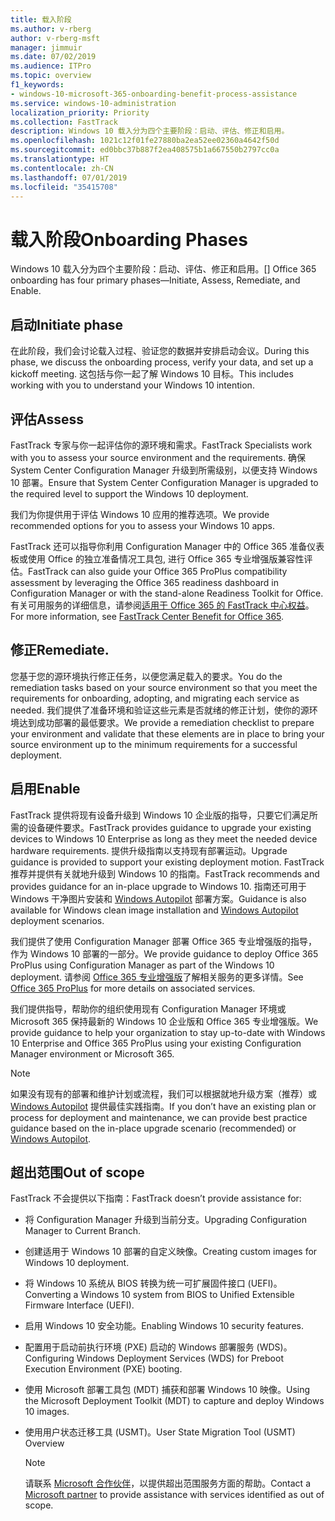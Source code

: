 ```yaml
---
title: 载入阶段
ms.author: v-rberg
author: v-rberg-msft
manager: jimmuir
ms.date: 07/02/2019
ms.audience: ITPro
ms.topic: overview
f1_keywords:
- windows-10-microsoft-365-onboarding-benefit-process-assistance
ms.service: windows-10-administration
localization_priority: Priority
ms.collection: FastTrack
description: Windows 10 载入分为四个主要阶段：启动、评估、修正和启用。
ms.openlocfilehash: 1021c12f01fe27880ba2ea52ee02360a4642f50d
ms.sourcegitcommit: ed0bbc37b887f2ea408575b1a667550b2797cc0a
ms.translationtype: HT
ms.contentlocale: zh-CN
ms.lasthandoff: 07/01/2019
ms.locfileid: "35415708"
---
```

# <a name="onboarding-phases"></a><span data-ttu-id="16a9f-103">载入阶段</span><span class="sxs-lookup"><span data-stu-id="16a9f-103">Onboarding Phases</span></span>

<span data-ttu-id="16a9f-104">Windows 10 载入分为四个主要阶段：启动、评估、修正和启用。</span><span class="sxs-lookup"><span data-stu-id="16a9f-104">[] Office 365 onboarding has four primary phases—Initiate, Assess, Remediate, and Enable.</span></span>

## <a name="initiate"></a><span data-ttu-id="16a9f-105">启动</span><span class="sxs-lookup"><span data-stu-id="16a9f-105">Initiate phase</span></span>

<span data-ttu-id="16a9f-106">在此阶段，我们会讨论载入过程、验证您的数据并安排启动会议。</span><span class="sxs-lookup"><span data-stu-id="16a9f-106">During this phase, we discuss the onboarding process, verify your data, and set up a kickoff meeting.</span></span> <span data-ttu-id="16a9f-107">这包括与你一起了解 Windows 10 目标。</span><span class="sxs-lookup"><span data-stu-id="16a9f-107">This includes working with you to understand your Windows 10 intention.</span></span>

## <a name="assess"></a><span data-ttu-id="16a9f-108">评估</span><span class="sxs-lookup"><span data-stu-id="16a9f-108">Assess</span></span>

<span data-ttu-id="16a9f-109">FastTrack 专家与你一起评估你的源环境和需求。</span><span class="sxs-lookup"><span data-stu-id="16a9f-109">FastTrack Specialists work with you to assess your source environment and the requirements.</span></span> <span data-ttu-id="16a9f-110">确保 System Center Configuration Manager 升级到所需级别，以便支持 Windows 10 部署。</span><span class="sxs-lookup"><span data-stu-id="16a9f-110">Ensure that System Center Configuration Manager is upgraded to the required level to support the Windows 10 deployment.</span></span> 

<span data-ttu-id="16a9f-111">我们为你提供用于评估 Windows 10 应用的推荐选项。</span><span class="sxs-lookup"><span data-stu-id="16a9f-111">We provide recommended options for you to assess your Windows 10 apps.</span></span>

<span data-ttu-id="16a9f-112">FastTrack 还可以指导你利用 Configuration Manager 中的 Office 365 准备仪表板或使用 Office 的独立准备情况工具包, 进行 Office 365 专业增强版兼容性评估。</span><span class="sxs-lookup"><span data-stu-id="16a9f-112">FastTrack can also guide your Office 365 ProPlus compatibility assessment by leveraging the Office 365 readiness dashboard in Configuration Manager or with the stand-alone Readiness Toolkit for Office.</span></span> <span data-ttu-id="16a9f-113">有关可用服务的详细信息，请参阅[适用于 Office 365 的 FastTrack 中心权益](O365-fasttrack-benefit-for-office-365.md)。</span><span class="sxs-lookup"><span data-stu-id="16a9f-113">For more information, see [FastTrack Center Benefit for Office 365](O365-fasttrack-benefit-for-office-365.md).</span></span> 

## <a name="remediate"></a><span data-ttu-id="16a9f-114">修正</span><span class="sxs-lookup"><span data-stu-id="16a9f-114">Remediate.</span></span>

<span data-ttu-id="16a9f-115">您基于您的源环境执行修正任务，以便您满足载入的要求。</span><span class="sxs-lookup"><span data-stu-id="16a9f-115">You do the remediation tasks based on your source environment so that you meet the requirements for onboarding, adopting, and migrating each service as needed.</span></span> <span data-ttu-id="16a9f-116">我们提供了准备环境和验证这些元素是否就绪的修正计划，使你的源环境达到成功部署的最低要求。</span><span class="sxs-lookup"><span data-stu-id="16a9f-116">We provide a remediation checklist to prepare your environment and validate that these elements are in place to bring your source environment up to the minimum requirements for a successful deployment.</span></span> 

## <a name="enable"></a><span data-ttu-id="16a9f-117">启用</span><span class="sxs-lookup"><span data-stu-id="16a9f-117">Enable</span></span>

<span data-ttu-id="16a9f-118">FastTrack 提供将现有设备升级到 Windows 10 企业版的指导，只要它们满足所需的设备硬件要求。</span><span class="sxs-lookup"><span data-stu-id="16a9f-118">FastTrack provides guidance to upgrade your existing devices to Windows 10 Enterprise as long as they meet the needed device hardware requirements.</span></span> <span data-ttu-id="16a9f-119">提供升级指南以支持现有部署运动。</span><span class="sxs-lookup"><span data-stu-id="16a9f-119">Upgrade guidance is provided to support your existing deployment motion.</span></span> <span data-ttu-id="16a9f-120">FastTrack 推荐并提供有关就地升级到 Windows 10 的指南。</span><span class="sxs-lookup"><span data-stu-id="16a9f-120">FastTrack recommends and provides guidance for an in-place upgrade to Windows 10.</span></span> <span data-ttu-id="16a9f-121">指南还可用于 Windows 干净图片安装和 [Windows Autopilot](EMS-onboarding-phases.md#windows-autopilot) 部署方案。</span><span class="sxs-lookup"><span data-stu-id="16a9f-121">Guidance is also available for Windows clean image installation and [Windows Autopilot](EMS-onboarding-phases.md#windows-autopilot) deployment scenarios.</span></span> 

<span data-ttu-id="16a9f-122">我们提供了使用 Configuration Manager 部署 Office 365 专业增强版的指导，作为 Windows 10 部署的一部分。</span><span class="sxs-lookup"><span data-stu-id="16a9f-122">We provide guidance to deploy Office 365 ProPlus using Configuration Manager as part of the Windows 10 deployment.</span></span> <span data-ttu-id="16a9f-123">请参阅 [Office 365 专业增强版](O365-onboarding-and-migration.md#office-365-proplus)了解相关服务的更多详情。</span><span class="sxs-lookup"><span data-stu-id="16a9f-123">See [Office 365 ProPlus](O365-onboarding-and-migration.md#office-365-proplus) for more details on associated services.</span></span>

<span data-ttu-id="16a9f-124">我们提供指导，帮助你的组织使用现有 Configuration Manager 环境或 Microsoft 365 保持最新的 Windows 10 企业版和 Office 365 专业增强版。</span><span class="sxs-lookup"><span data-stu-id="16a9f-124">We provide guidance to help your organization to stay up-to-date with Windows 10 Enterprise and Office 365 ProPlus using your existing Configuration Manager environment or Microsoft 365.</span></span>

> [!NOTE]
> <span data-ttu-id="16a9f-125">如果没有现有的部署和维护计划或流程，我们可以根据就地升级方案（推荐）或 [Windows Autopilot](EMS-onboarding-phases.md#windows-autopilot) 提供最佳实践指南。</span><span class="sxs-lookup"><span data-stu-id="16a9f-125">If you don’t have an existing plan or process for deployment and maintenance, we can provide best practice guidance based on the in-place upgrade scenario (recommended) or [Windows Autopilot](EMS-onboarding-phases.md#windows-autopilot).</span></span>

## <a name="out-of-scope"></a><span data-ttu-id="16a9f-126">超出范围</span><span class="sxs-lookup"><span data-stu-id="16a9f-126">Out of scope</span></span>

<span data-ttu-id="16a9f-127">FastTrack 不会提供以下指南：</span><span class="sxs-lookup"><span data-stu-id="16a9f-127">FastTrack doesn’t provide assistance for:</span></span>

- <span data-ttu-id="16a9f-128">将 Configuration Manager 升级到当前分支。</span><span class="sxs-lookup"><span data-stu-id="16a9f-128">Upgrading Configuration Manager to Current Branch.</span></span>
- <span data-ttu-id="16a9f-129">创建适用于 Windows 10 部署的自定义映像。</span><span class="sxs-lookup"><span data-stu-id="16a9f-129">Creating custom images for Windows 10 deployment.</span></span>
- <span data-ttu-id="16a9f-130">将 Windows 10 系统从 BIOS 转换为统一可扩展固件接口 (UEFI)。</span><span class="sxs-lookup"><span data-stu-id="16a9f-130">Converting a Windows 10 system from BIOS to Unified Extensible Firmware Interface (UEFI).</span></span>
- <span data-ttu-id="16a9f-131">启用 Windows 10 安全功能。</span><span class="sxs-lookup"><span data-stu-id="16a9f-131">Enabling Windows 10 security features.</span></span> 
- <span data-ttu-id="16a9f-132">配置用于启动前执行环境 (PXE) 启动的 Windows 部署服务 (WDS)。</span><span class="sxs-lookup"><span data-stu-id="16a9f-132">Configuring Windows Deployment Services (WDS) for Preboot Execution Environment (PXE) booting.</span></span>
- <span data-ttu-id="16a9f-133">使用 Microsoft 部署工具包 (MDT) 捕获和部署 Windows 10 映像。</span><span class="sxs-lookup"><span data-stu-id="16a9f-133">Using the Microsoft Deployment Toolkit (MDT) to capture and deploy Windows 10 images.</span></span>
- <span data-ttu-id="16a9f-134">使用用户状态迁移工具 (USMT)。</span><span class="sxs-lookup"><span data-stu-id="16a9f-134">User State Migration Tool (USMT) Overview</span></span>

  > [!NOTE]
  > <span data-ttu-id="16a9f-135">请联系 [Microsoft 合作伙伴](https://go.microsoft.com/fwlink/?linkid=2080150)，以提供超出范围服务方面的帮助。</span><span class="sxs-lookup"><span data-stu-id="16a9f-135">Contact a [Microsoft partner](https://go.microsoft.com/fwlink/?linkid=2080150) to provide assistance with services identified as out of scope.</span></span>

 